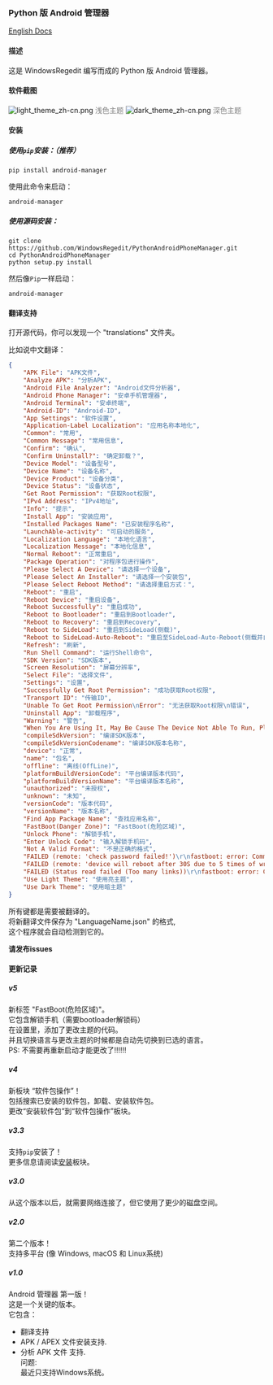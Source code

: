 ### Python 版 Android 管理器

[English Docs](https://github.com/WindowsRegedit/PythonAndroidPhoneManager/README.md)

#### 描述
这是 WindowsRegedit 编写而成的 Python 版 Android 管理器。

#### 软件截图
![light_theme_zh-cn.png](https://github.com/WindowsRegedit/PythonAndroidPhoneManager/raw/master/docs/light_theme_zh-cn.png)
<font color="grey">浅色主题</font>
![dark_theme_zh-cn.png](https://github.com/WindowsRegedit/PythonAndroidPhoneManager/raw/master/docs/dark_theme_zh-cn.png)
<font color="grey">深色主题</font>

#### 安装
##### 使用``pip``安装：（推荐）
```shell
pip install android-manager
```
使用此命令来启动：
```shell
android-manager
```
##### 使用源码安装：
```shell
git clone https://github.com/WindowsRegedit/PythonAndroidPhoneManager.git
cd PythonAndroidPhoneManager
python setup.py install
```
然后像``Pip``一样启动：
```shell
android-manager
```

#### 翻译支持
打开源代码，你可以发现一个 "translations" 文件夹。<br>

比如说中文翻译：
```json
{
    "APK File": "APK文件",
    "Analyze APK": "分析APK",
    "Android File Analyzer": "Android文件分析器",
    "Android Phone Manager": "安卓手机管理器",
    "Android Terminal": "安卓终端",
    "Android-ID": "Android-ID",
    "App Settings": "软件设置",
    "Application-Label Localization": "应用名称本地化",
    "Common": "常用",
    "Common Message": "常用信息",
    "Confirm": "确认",
    "Confirm Uninstall?": "确定卸载？",
    "Device Model": "设备型号",
    "Device Name": "设备名称",
    "Device Product": "设备分类",
    "Device Status": "设备状态",
    "Get Root Permission": "获取Root权限",
    "IPv4 Address": "IPv4地址",
    "Info": "提示",
    "Install App": "安装应用",
    "Installed Packages Name": "已安装程序名称",
    "LaunchAble-activity": "可启动的服务",
    "Localization Language": "本地化语言",
    "Localization Message": "本地化信息",
    "Normal Reboot": "正常重启",
    "Package Operation": "对程序包进行操作",
    "Please Select A Device": "请选择一个设备",
    "Please Select An Installer": "请选择一个安装包",
    "Please Select Reboot Method": "请选择重启方式：",
    "Reboot": "重启",
    "Reboot Device": "重启设备",
    "Reboot Successfully": "重启成功",
    "Reboot to Bootloader": "重启到Bootloader",
    "Reboot to Recovery": "重启到Recovery",
    "Reboot to SideLoad": "重启到SideLoad(侧载)",
    "Reboot to SideLoad-Auto-Reboot": "重启至SideLoad-Auto-Reboot(侧载并自动重启)",
    "Refresh": "刷新",
    "Run Shell Command": "运行Shell命令",
    "SDK Version": "SDK版本",
    "Screen Resolution": "屏幕分辨率",
    "Select File": "选择文件",
    "Settings": "设置",
    "Successfully Get Root Permission": "成功获取Root权限",
    "Transport ID": "传输ID",
    "Unable To Get Root Permission\nError": "无法获取Root权限\n错误",
    "Uninstall App": "卸载程序",
    "Warning": "警告",
    "When You Are Using It, May Be Cause The Device Not Able To Run, Please Use Carefully": "在使用过程中，有可能会导致设备无法正常运行，请谨慎使用",
    "compileSdkVersion": "编译SDK版本",
    "compileSdkVersionCodename": "编译SDK版本名称",
    "device": "正常",
    "name": "包名",
    "offline": "离线(OffLine)",
    "platformBuildVersionCode": "平台编译版本代码",
    "platformBuildVersionName": "平台编译版本名称",
    "unauthorized": "未授权",
    "unknown": "未知",
    "versionCode": "版本代码",
    "versionName": "版本名称",
    "Find App Package Name": "查找应用名称",
    "FastBoot(Danger Zone)": "FastBoot(危险区域)",
    "Unlock Phone": "解锁手机",
    "Enter Unlock Code": "输入解锁手机码",
    "Not A Valid Format": "不是正确的格式",
    "FAILED (remote: 'check password failed!')\r\nfastboot: error: Command failed\r\n": "错误 (设备: '检查密码失败！')\r\nfastboot: 错误: 命令失败\r\n",
    "FAILED (remote: 'device will reboot after 30S due to 5 times of wrong key.')\r\nfastboot: error: Command failed\r\n": "错误 (设备: '30秒后设备将重启因为输入了5次错误的密码')\nfastboot: 错误: 命令失败\n",
    "FAILED (Status read failed (Too many links))\r\nfastboot: error: Command failed\r\n": "错误 (状态读取失败(太多链接))\nfastboot: 错误: 命令失败\n",
    "Use Light Theme": "使用亮主题",
    "Use Dark Theme": "使用暗主题"
}
```
所有键都是需要被翻译的。<br>
将新翻译文件保存为 "LanguageName.json" 的格式,<br>
这个程序就会自动检测到它的。<br>

**请发布issues**

#### 更新记录
##### v5
新标签 "FastBoot(危险区域)"。<br>
它包含解锁手机（需要bootloader解锁码）<br>
在设置里，添加了更改主题的代码。<br>
并且切换语言与更改主题的时候都是自动先切换到已选的语言。<br>
PS: 不需要再重新启动才能更改了!!!!!!

##### v4
新板块 “软件包操作”！<br>
包括搜索已安装的软件包，卸载、安装软件包。<br>
更改“安装软件包”到“软件包操作”板块。<br>

##### v3.3
支持``pip``安装了！<br>
更多信息请阅读[安装](#安装)板块。

##### v3.0
从这个版本以后，就需要网络连接了，但它使用了更少的磁盘空间。<br>

##### v2.0
第二个版本！<br>
支持多平台
(像 Windows, macOS 和 Linux系统)<br>

##### v1.0
Android 管理器 第一版！<br>
这是一个关键的版本。<br>
它包含：<br>
 - 翻译支持<br>
 - APK / APEX 文件安装支持.<br>
 - 分析 APK 文件 支持.<br>
问题:<br>
最近只支持Windows系统。<br>